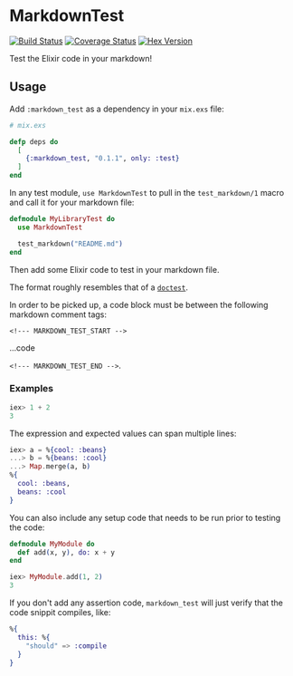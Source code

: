 # MarkdownTest

[![Build Status](https://secure.travis-ci.org/MainShayne233/markdown_test.svg?branch=master "Build Status")](http://travis-ci.org/MainShayne233/markdown_test)
[![Coverage Status](https://coveralls.io/repos/github/MainShayne233/markdown_test/badge.svg?branch=master)](https://coveralls.io/github/MainShayne233/markdown_test?branch=master)
[![Hex Version](http://img.shields.io/hexpm/v/markdown_test.svg?style=flat)](https://hex.pm/packages/markdown_test)

Test the Elixir code in your markdown!

## Usage

Add `:markdown_test` as a dependency in your `mix.exs` file:

```elixir
# mix.exs

defp deps do
  [
    {:markdown_test, "0.1.1", only: :test}
  ]
end
```

In any test module, `use MarkdownTest` to pull in the `test_markdown/1` macro and call it for your markdown file:

```elixir
defmodule MyLibraryTest do
  use MarkdownTest

  test_markdown("README.md")
end
```

Then add some Elixir code to test in your markdown file.

The format roughly resembles that of a [`doctest`](https://elixir-lang.org/getting-started/mix-otp/docs-tests-and-with.html).

In order to be picked up, a code block must be between the following markdown comment tags:

`<!--- MARKDOWN_TEST_START -->`

...code

`<!--- MARKDOWN_TEST_END -->`.

### Examples

<!--- MARKDOWN_TEST_START -->
```elixir
iex> 1 + 2
3
```
<!--- MARKDOWN_TEST_END -->

The expression and expected values can span multiple lines:

<!--- MARKDOWN_TEST_START -->
```elixir
iex> a = %{cool: :beans}
...> b = %{beans: :cool}
...> Map.merge(a, b)
%{
  cool: :beans,
  beans: :cool
}
```
<!--- MARKDOWN_TEST_END -->

You can also include any setup code that needs to be run prior to testing the code:

<!--- MARKDOWN_TEST_START -->
```elixir
defmodule MyModule do
  def add(x, y), do: x + y
end

iex> MyModule.add(1, 2)
3
```
<!--- MARKDOWN_TEST_END -->

If you don't add any assertion code, `markdown_test` will just verify that the code snippit compiles, like:

<!--- MARKDOWN_TEST_START -->
```elixir
%{
  this: %{
    "should" => :compile
  }
}
```
<!--- MARKDOWN_TEST_END -->
